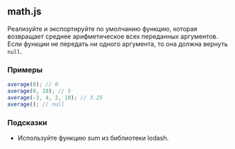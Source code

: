 ## math.js

Реализуйте и экспортируйте по умолчанию функцию, которая возвращает среднее 
арифметическое всех переданных аргументов. Если функции не передать ни одного 
аргумента, то она должна вернуть `null`.

### Примеры

```js
average(0); // 0
average(0, 10); // 5
average(-3, 4, 2, 10); // 3.25
average(); // null
```

### Подсказки

* Используйте функцию sum из библиотеки lodash.
